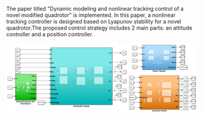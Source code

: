 The paper titled "Dynamic modeling and nonlinear tracking control of a novel modified quadrotor" is implemented. In this paper, a nonlinear tracking controller is designed based on Lyapunov stability for a novel quadrotor.The proposed control strategy includes 2 main parts: an attitude controller and a position controller.

![My Image](https://github.com/atiyeh2016/Nonlinear-control-of-a-quadrotor/blob/main/Closed%20Loop%20Structure.png)
